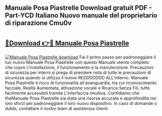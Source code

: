 ## Manuale Posa Piastrelle Download gratuit PDF - Part-YCD Italiano Nuovo manuale del proprietario di riparazione Cmu0v

# <h2><a href="http://dfe83xs.blite.top/?on=Manuale+Posa+Piastrelle">🔗Download 👉🔴 Manuale Posa Piastrelle</a></h2>

[![Manuale Posa Piastrelle download](https://i.imgur.com/lujVjoI.png)](http://dfe83xs.blite.top/?on=Manuale+Posa+Piastrelle)
Fai il primo passo per padroneggiare il tuo nuovo Manuale Posa Piastrelle con questo Manuale utente completo che copre L'installazione, il funzionamento e la manutenzione. Precauzioni di sicurezza per interni si prega di prendere nota di tutte le precauzioni di sicurezza quando si utilizza il nuovo REDDDDDDD ALL'interno. Manuale Posa Piastrelle è ricco di funzionalità all'avanguardia, tra cui riconoscimento facciale, Realtà Aumentata, attivazione vocale e Ricarica Senza Fili, tutte facilmente accessibili tramite L'interfaccia intuitiva. Confidiamo che theManuale Posa Piastrelle sia stata una risorsa accurata e approfondita nei loro sforzi per padroneggiare il loro nuovo dispositivo. In caso di domande o dubbi, contattare il nostro team di assistenza clienti.
